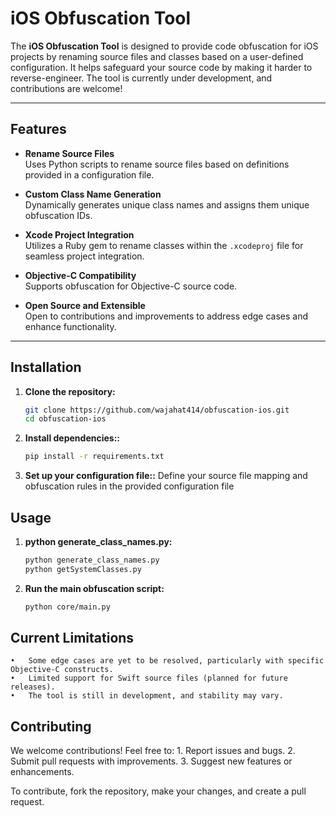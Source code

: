 # iOS Obfuscation Tool

The **iOS Obfuscation Tool** is designed to provide code obfuscation for iOS projects by renaming source files and classes based on a user-defined configuration. It helps safeguard your source code by making it harder to reverse-engineer. The tool is currently under development, and contributions are welcome!

---

## Features

- **Rename Source Files**  
  Uses Python scripts to rename source files based on definitions provided in a configuration file.

- **Custom Class Name Generation**  
  Dynamically generates unique class names and assigns them unique obfuscation IDs.

- **Xcode Project Integration**  
  Utilizes a Ruby gem to rename classes within the `.xcodeproj` file for seamless project integration.

- **Objective-C Compatibility**  
  Supports obfuscation for Objective-C source code.

- **Open Source and Extensible**  
  Open to contributions and improvements to address edge cases and enhance functionality.

---

## Installation

1. **Clone the repository:**
   ```bash
   git clone https://github.com/wajahat414/obfuscation-ios.git
   cd obfuscation-ios

2. **Install dependencies::**
   ```bash
   pip install -r requirements.txt

3. **Set up your configuration file::**
  Define your source file mapping and obfuscation rules in the provided configuration file


## Usage

1. **python generate_class_names.py:**
   ```bash
   python generate_class_names.py
   python getSystemClasses.py
2. **Run the main obfuscation script:**
   ```bash
   python core/main.py

## Current Limitations
	•	Some edge cases are yet to be resolved, particularly with specific Objective-C constructs.
	•	Limited support for Swift source files (planned for future releases).
	•	The tool is still in development, and stability may vary.

## Contributing

We welcome contributions! Feel free to:
	1.	Report issues and bugs.
	2.	Submit pull requests with improvements.
	3.	Suggest new features or enhancements.

To contribute, fork the repository, make your changes, and create a pull request.
